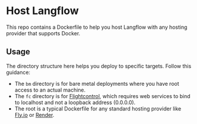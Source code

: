 # Host Langflow

This repo contains a Dockerfile to help you host Langflow with any hosting provider that supports Docker.

## Usage

The directory structure here helps you deploy to specific targets. Follow this guidance:

- The `bm` directory is for bare metal deployments where you have root access to an actual machine.
- The `fc` directory is for [Flightcontrol](https://flightcontrol.dev), which requires web services to bind to localhost and not a loopback address (0.0.0.0).
- The root is a typical Dockerfile for any standard hosting provider like [Fly.io](https://fly.io) or [Render](https://render.com).
